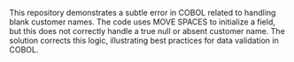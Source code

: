 This repository demonstrates a subtle error in COBOL related to handling blank customer names.  The code uses MOVE SPACES to initialize a field, but this does not correctly handle a true null or absent customer name.  The solution corrects this logic, illustrating best practices for data validation in COBOL.